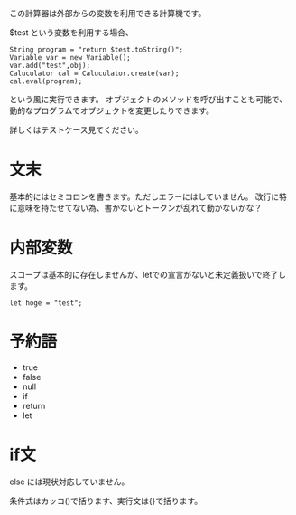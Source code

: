 この計算器は外部からの変数を利用できる計算機です。

$test という変数を利用する場合、

```
String program = "return $test.toString()";
Variable var = new Variable();
var.add("test",obj);
Caluculator cal = Caluculator.create(var);
cal.eval(program);
```

という風に実行できます。
オブジェクトのメソッドを呼び出すことも可能で、動的なプログラムでオブジェクトを変更したりできます。

詳しくはテストケース見てください。

# 文末

基本的にはセミコロンを書きます。ただしエラーにはしていません。
改行に特に意味を持たせてない為、書かないとトークンが乱れて動かないかな？

# 内部変数

スコープは基本的に存在しませんが、letでの宣言がないと未定義扱いで終了します。

```
let hoge = "test";
```

# 予約語

- true 
- false 
- null
- if 
- return
- let

# if文

else には現状対応していません。

条件式はカッコ()で括ります、実行文は{}で括ります。
